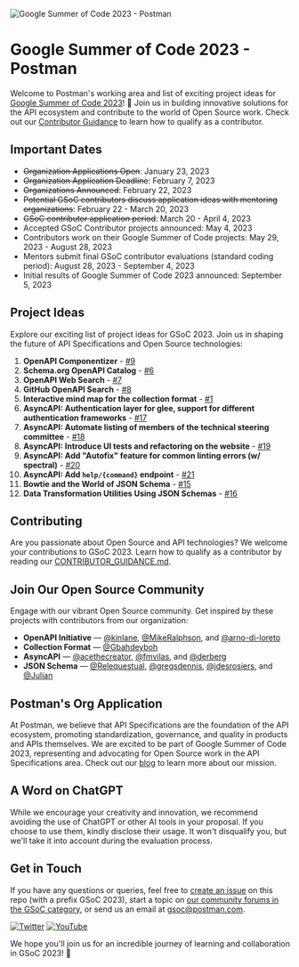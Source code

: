 ![Google Summer of Code 2023 - Postman](https://blog.postman.com/wp-content/uploads/2021/10/Google-Summer-of-Code-Postman-Blog-Projects.jpg)

# Google Summer of Code 2023 - Postman

Welcome to Postman's working area and list of exciting project ideas for [Google Summer of Code 2023](https://summerofcode.withgoogle.com/)! 🎉 Join us in building innovative solutions for the API ecosystem and contribute to the world of Open Source work. Check out our [Contributor Guidance](https://github.com/postman-open-technologies/gsoc-2023/blob/main/CONTRIBUTOR_GUIDANCE.md) to learn how to qualify as a contributor.

## Important Dates

- ~~Organization Applications Open~~: January 23, 2023
- ~~Organization Application Deadline~~: February 7, 2023
- ~~Organizations Announced~~: February 22, 2023
- ~~Potential GSoC contributors discuss application ideas with mentoring organizations~~: February 22 - March 20, 2023
- ~~GSoC contributor application period~~: March 20 - April 4, 2023
- Accepted GSoC Contributor projects announced: May 4, 2023
- Contributors work on their Google Summer of Code projects: May 29, 2023 - August 28, 2023
- Mentors submit final GSoC contributor evaluations (standard coding period): August 28, 2023 - September 4, 2023
- Initial results of Google Summer of Code 2023 announced: September 5, 2023

## Project Ideas

Explore our exciting list of project ideas for GSoC 2023. Join us in shaping the future of API Specifications and Open Source technologies:

1. **OpenAPI Componentizer** - [#9](https://github.com/postman-open-technologies/gsoc-2023/issues/9)
2. **Schema.org OpenAPI Catalog** - [#6](https://github.com/postman-open-technologies/gsoc-2023/issues/6)
3. **OpenAPI Web Search** - [#7](https://github.com/postman-open-technologies/gsoc-2023/issues/7)
4. **GitHub OpenAPI Search** - [#8](https://github.com/postman-open-technologies/gsoc-2023/issues/8)
5. **Interactive mind map for the collection format** - [#1](https://github.com/postman-open-technologies/gsoc-2023/issues/1)
6. **AsyncAPI: Authentication layer for glee, support for different authentication frameworks** - [#17](https://github.com/postman-open-technologies/gsoc-2023/issues/17)
7. **AsyncAPI: Automate listing of members of the technical steering committee** - [#18](https://github.com/postman-open-technologies/gsoc-2023/issues/18)
8. **AsyncAPI: Introduce UI tests and refactoring on the website** - [#19](https://github.com/postman-open-technologies/gsoc-2023/issues/19)
9. **AsyncAPI: Add "Autofix" feature for common linting errors (w/ spectral)** - [#20](https://github.com/postman-open-technologies/gsoc-2023/issues/20)
10. **AsyncAPI: Add `help/{command}` endpoint** - [#21](https://github.com/postman-open-technologies/gsoc-2023/issues/21)
11. **Bowtie and the World of JSON Schema** - [#15](https://github.com/postman-open-technologies/gsoc-2023/issues/15)
12. **Data Transformation Utilities Using JSON Schemas** - [#16](https://github.com/postman-open-technologies/gsoc-2023/issues/16)

## Contributing

Are you passionate about Open Source and API technologies? We welcome your contributions to GSoC 2023. Learn how to qualify as a contributor by reading our [CONTRIBUTOR_GUIDANCE.md](https://github.com/postman-open-technologies/gsoc-2023/blob/main/CONTRIBUTOR_GUIDANCE.md).

## Join Our Open Source Community

Engage with our vibrant Open Source community. Get inspired by these projects with contributors from our organization:

- **OpenAPI Initiative** — [@kinlane](https://github.com/kinlane), [@MikeRalphson](https://github.com/MikeRalphson), and [@arno-di-loreto](https://github.com/arno-di-loreto)
- **Collection Format** — [@Gbahdeyboh](https://github.com/Gbahdeyboh)
- **AsyncAPI** — [@acethecreator](https://github.com/acethecreator), [@fmvilas](https://github.com/fmvilas), and [@derberg](https://github.com/derberg)
- **JSON Schema** — [@Relequestual](https://github.com/Relequestual), [@gregsdennis](https://github.com/gregsdennis), [@jdesrosiers](https://github.com/jdesrosiers), and [@Julian](https://github.com/Julian)

## Postman's Org Application

At Postman, we believe that API Specifications are the foundation of the API ecosystem, promoting standardization, governance, and quality in products and APIs themselves. We are excited to be part of Google Summer of Code 2023, representing and advocating for Open Source work in the API Specifications area. Check out our [blog](https://blog.postman.com/join-postman-at-google-summer-of-code-2023/) to learn more about our mission.

## A Word on ChatGPT

While we encourage your creativity and innovation, we recommend avoiding the use of ChatGPT or other AI tools in your proposal. If you choose to use them, kindly disclose their usage. It won't disqualify you, but we'll take it into account during the evaluation process.

## Get in Touch

If you have any questions or queries, feel free to [create an issue](https://github.com/postman-open-technologies/gsoc-2023/issues/new) on this repo (with a prefix GSoC 2023), start a topic on [our community forums in the GSoC category](https://community.postman.com/c/open-technology/gsoc/42), or send us an email at gsoc@postman.com.

[![Twitter](https://img.shields.io/badge/Twitter-%40getpostman-orange?logo=twitter&logoColor=white)](https://twitter.com/getpostman) [![YouTube](https://img.shields.io/badge/YouTube-%40postman-orange?logo=youtube)](https://www.youtube.com/c/postman)

We hope you'll join us for an incredible journey of learning and collaboration in GSoC 2023! 🚀
